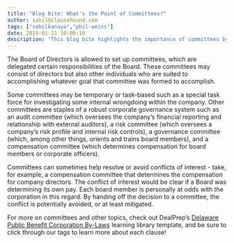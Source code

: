 ```yaml
---
title: "Blog Bite: What's the Point of Committees?"
author: sahil@clausehound.com
tags: ["sahilkanaya","phil-weiss"]
date: 2019-01-11 10:00:10
description: "This blog bite highlights the importance of committees by specifically looking at their role with the Board of Directors and their responsibilities."
---
```


The Board of Directors is allowed to set up committees, which are delegated certain responsibilities of the Board. These committees may consist of directors but also other individuals who are suited to accomplishing whatever goal that committee was formed to accomplish.

Some committees may be temporary or task-based such as a special task force for investigating some internal wrongdoing within the company. Other committees are staples of a robust corporate governance system such as an audit committee (which oversees the company’s financial reporting and relationship with external auditors), a risk committee (which oversees a company’s risk profile and internal risk controls), a governance committee (which, among other things, orients and trains board members), and a compensation committee (which determines compensation for board members or corporate officers).

Committees can sometimes help resolve or avoid conflicts of interest - take, for example, a compensation committee that determines the compensation for company directors. The conflict of interest would be clear if a Board was determining its own pay. Each board member is personally at odds with the corporation in this regard. By handing off the decision to a committee, the conflict is potentially avoided, or at least mitigated.

For more on committees and other topics, check out DealPrep’s [Delaware Public Benefit Corporation By-Laws](https://www.clausehound.com/legal-contract/corporate-by-laws-for-public-benefit) learning library template, and be sure to click through our tags to learn more about each clause!
